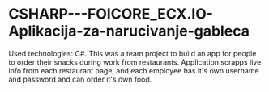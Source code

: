 # CSHARP---FOICORE_ECX.IO-Aplikacija-za-narucivanje-gableca
Used technologies: C#. This was a team project to build an app for people to order their snacks during work from restaurants. Application scrapps live info from each restaurant page, and each employee has it's own username and password and can order it's own food. 
